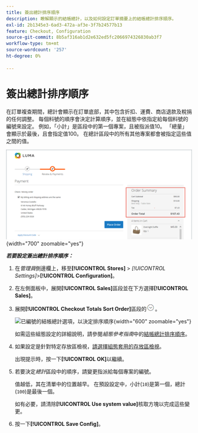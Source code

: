 ```yaml
---
title: 簽出總計排序順序
description: 瞭解顯示的結帳總計，以及如何設定訂單摘要上的結帳總計排序順序。
exl-id: 2b1345e3-6ad3-472a-af3e-3f7b24577b13
feature: Checkout, Configuration
source-git-commit: 8b5af316ab1d2e632ed5fc2066974326830ab3f7
workflow-type: tm+mt
source-wordcount: '257'
ht-degree: 0%

---
```


# 簽出總計排序順序

在訂單複查期間，總計會顯示在訂單底部，其中包含折扣、運費、商店退款及稅捐的任何調整。 每個料號的順序會決定計算順序，並在組態中依指定給每個料號的編號來設定。 例如，「小計」是區段中的第一個專案，且被指派值10。 「總量」會顯示於最後，且會指定值100。 在總計區段中的所有其他專案都會被指定這些值之間的值。

![訂單摘要顯示結帳總計](./assets/storefront-checkout-totals.png){width="700" zoomable="yes"}

**_若要設定簽出總計排序順序：_**

1. 在&#x200B;_管理員_&#x200B;側邊欄上，移至&#x200B;**[!UICONTROL Stores]** > _[!UICONTROL Settings]_>**[!UICONTROL Configuration]**。

1. 在左側面板中，展開&#x200B;**[!UICONTROL Sales]**&#x200B;區段並在下方選擇&#x200B;**[!UICONTROL Sales]**。

1. 展開&#x200B;**[!UICONTROL Checkout Totals Sort Order]**&#x200B;區段的![擴充選擇器](../assets/icon-display-expand.png)。

   ![已編號的結帳總計選項，以決定排序順序](../configuration-reference/sales/assets/sales-checkout-totals-sort-order.png){width="600" zoomable="yes"}

   如需這些組態設定的詳細說明，請參閱&#x200B;_組態參考指南_&#x200B;中的[結帳總計排序順序](../configuration-reference/sales/sales.md#checkout-totals-sort-order)。

1. 如果設定是針對特定存放區檢視，[請選擇組態套用的存放區檢視](../configuration-reference/scope-change.md#set-the-scope)。

   出現提示時，按一下&#x200B;**[!UICONTROL OK]**&#x200B;以繼續。

1. 若要決定&#x200B;_總計_&#x200B;區段中的順序，請變更指派給每個專案的編號。

   值越低，其在清單中的位置越早。 在預設設定中，小計(`10`)是第一個，總計(`100`)是最後一個。

   如有必要，請清除&#x200B;**[!UICONTROL Use system value]**&#x200B;核取方塊以完成這些變更。

1. 按一下&#x200B;**[!UICONTROL Save Config]**。
